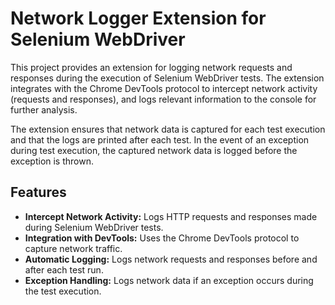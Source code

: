 # Network Logger Extension for Selenium WebDriver

This project provides an extension for logging network requests and responses during the execution of Selenium WebDriver tests. The extension integrates with the Chrome DevTools protocol to intercept network activity (requests and responses), and logs relevant information to the console for further analysis.

The extension ensures that network data is captured for each test execution and that the logs are printed after each test. In the event of an exception during test execution, the captured network data is logged before the exception is thrown.

## Features

- **Intercept Network Activity:** Logs HTTP requests and responses made during Selenium WebDriver tests.
- **Integration with DevTools:** Uses the Chrome DevTools protocol to capture network traffic.
- **Automatic Logging:** Logs network requests and responses before and after each test run.
- **Exception Handling:** Logs network data if an exception occurs during the test execution.
